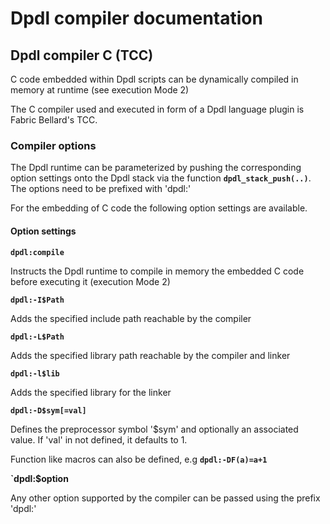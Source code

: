 # Dpdl compiler documentation


## Dpdl compiler C (TCC)


C code embedded within Dpdl scripts can be dynamically compiled in memory at runtime (see execution Mode 2)

The C compiler used and executed in form of a Dpdl language plugin is Fabric Bellard's TCC.

### Compiler options

The Dpdl runtime can be parameterized by pushing the corresponding option settings onto the Dpdl stack via the 
function **`dpdl_stack_push(..)`**. The options need to be prefixed with 'dpdl:'

For the embedding of C code the following option settings are available.


#### Option settings

**`dpdl:compile`**

Instructs the Dpdl runtime to compile in memory the embedded C code before executing it (execution Mode 2)

**`dpdl:-I$Path`**

Adds the specified include path reachable by the compiler

**`dpdl:-L$Path`**

Adds the specified library path reachable by the compiler and linker

**`dpdl:-l$lib`**

Adds the specified library for the linker

**`dpdl:-D$sym[=val]`**

Defines the preprocessor symbol '$sym' and optionally an associated value. If 'val' in not defined, it defaults to 1.

Function like macros can also be defined, e.g **`dpdl:-DF(a)=a+1`**

**`dpdl:$option**

Any other option supported by the compiler can be passed using the prefix 'dpdl:'








